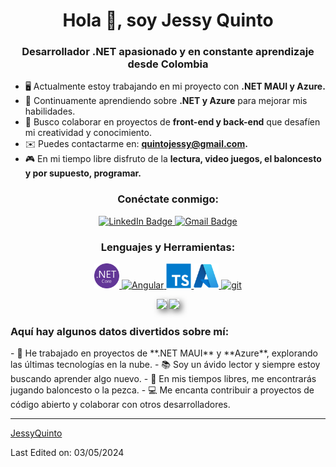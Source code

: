 <h1 align="center">Hola 👋, soy Jessy Quinto</h1>
<h3 align="center">Desarrollador .NET apasionado y en constante aprendizaje desde Colombia</h3>

- 🖥️ Actualmente estoy trabajando en mi proyecto con **.NET MAUI y Azure.**
- 🚀 Continuamente aprendiendo sobre **.NET y Azure** para mejorar mis habilidades.
- 🤝 Busco colaborar en proyectos de **front-end y back-end** que desafíen mi creatividad y conocimiento.
- ✉️ Puedes contactarme en: **quintojessy@gmail.com.**
- 🎮 En mi tiempo libre disfruto de la **lectura, video juegos,  el baloncesto y por supuesto, programar.**

<h3 align="center">Conéctate conmigo:</h3>
<p align="center">
  <a href="https://www.linkedin.com/in/jessy-quinto-torres-656b36196/" target="_blank">
    <img src="https://img.shields.io/badge/LinkedIn-0077B5?style=for-the-badge&logo=linkedin&logoColor=white" alt="LinkedIn Badge"/>
  </a>
  <a href="mailto:quintojessy@gmail.com" target="_blank">
    <img src="https://img.shields.io/badge/Gmail-D14836?style=for-the-badge&logo=gmail&logoColor=white" alt="Gmail Badge"/>
  </a>
</p>

<h3 align="center">Lenguajes y Herramientas:</h3>

<p align="center">
  <a href="https://dotnet.microsoft.com/" target="_blank"> 
    <img src="https://raw.githubusercontent.com/devicons/devicon/master/icons/dotnetcore/dotnetcore-original.svg" alt=".NET" width="40" height="40"/> 
  </a>
  <a href="https://angular.io/" target="_blank"> 
    <img src="https://angular.io/assets/images/logos/angular/angular.svg" alt="Angular" width="40" height="40"/> 
  </a>
  <a href="https://www.typescriptlang.org/" target="_blank"> 
    <img src="https://raw.githubusercontent.com/devicons/devicon/master/icons/typescript/typescript-original.svg" alt="TypeScript" width="40" height="40"/> 
  </a>
  <a href="https://azure.microsoft.com/" target="_blank"> 
    <img src="https://raw.githubusercontent.com/devicons/devicon/master/icons/azure/azure-original.svg" alt="Azure" width="40" height="40"/> 
  </a>
  <a href="https://git-scm.com/" target="_blank"> 
    <img src="https://www.vectorlogo.zone/logos/git-scm/git-scm-icon.svg" alt="git" width="40" height="40"/> 
  </a>
</p>

<p align="center">
  <img height="150" src="https://github-readme-stats.vercel.app/api?username=JessyQuinto&theme=react&show_icons=true&include_all_commits=true&border_radius=10&bg_color=0D1117&title_color=58A6FF&icon_color=58A6FF&text_color=C9D1D9&border_color=30363D" style="box-shadow: 4px 4px 10px rgba(0,0,0,0.5);" />
  <img height="150" src="https://github-readme-stats.vercel.app/api/top-langs/?username=JessyQuinto&theme=react&layout=compact&border_radius=10&bg_color=0D1117&title_color=58A6FF&text_color=C9D1D9&border_color=30363D" style="box-shadow: 4px 4px 10px rgba(0,0,0,0.5);" />
</p>

<h3> Aquí hay algunos datos divertidos sobre mí: </h3>
- 🚀 He trabajado en proyectos de **.NET MAUI** y **Azure**, explorando las últimas tecnologías en la nube.
- 📚 Soy un ávido lector y siempre estoy buscando aprender algo nuevo.
- 🏀 En mis tiempos libres, me encontrarás jugando baloncesto o la pezca.
- 💻 Me encanta contribuir a proyectos de código abierto y colaborar con otros desarrolladores.


------

[JessyQuinto](https://github.com/JessyQuinto)

Last Edited on: 03/05/2024
